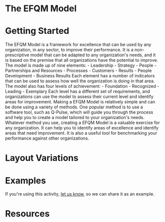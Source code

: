 # The EFQM Model

# Getting Started

The EFQM Model is a framework for excellence that can be used by any organization, in any sector, to improve their performance. It is a non-prescriptive model that can be adapted to any organization's needs, and it is based on the premise that all organizations have the potential to improve. The model is made up of nine elements: - Leadership - Strategy - People - Partnerships and Resources - Processes - Customers - Results - People Development - Business Results Each element has a number of indicators that can be used to assess how well the organization is doing in that area. The model also has four levels of achievement: - Foundation - Recognized - Leading - Exemplary Each level has a different set of requirements, and organizations can use the model to assess their current level and identify areas for improvement. Making a EFQM Model is relatively simple and can be done using a variety of methods. One popular method is to use a software tool, such as Q-Pulse, which will guide you through the process and help you to create a model tailored to your organization's needs. Whatever method you use, creating a EFQM Model is a valuable exercise for any organization. It can help you to identify areas of excellence and identify areas that need improvement. It is also a useful tool for benchmarking your performance against other organizations.

# Layout Variations
# Examples
If you're using this activity, [let us know](https://github.com/Standards-and-Practices/structured-rapid-development/issues/new?assignees=&labels=documentation&template=example-submission.md&title=Example+of+%5Byour+pattern+here%5D), so we can share it as an example.
# Resources